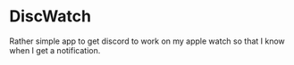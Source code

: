 # DiscWatch
Rather simple app to get discord to work on my apple watch so that I know when I get a notification.
